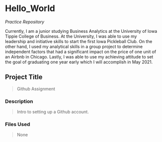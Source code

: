 
# **Hello_World**
*Practice Repository*

Currently, I am a junior studying Business Analytics at the University of Iowa Tippie College of Business. At the University, I was able to use my leadership and initiative skills to start the first Iowa Pickleball Club. On the other hand, I used my analytical skills in a group project to determine independent factors that had a significant impact on the price of one unit of an Airbnb in Chicago. Lastly, I was able to use my achieving attitude to set the goal of graduating one year early which I will accomplish in May 2021.

## **Project Title**
> Github Assignment

### Description
> Intro to setting up a Github account. 

### Files Used
> None
